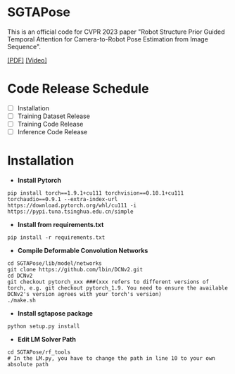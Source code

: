 # SGTAPose
This is an official code for CVPR 2023 paper "Robot Structure Prior Guided Temporal Attention for Camera-to-Robot Pose
Estimation from Image Sequence".

[\[PDF\]](https://arxiv.org/pdf/2307.12106.pdf) [\[Video\]](https://www.youtube.com/watch?v=5fQp-yBubZs&t=12s)
# Code Release Schedule
- [ ] Installation
- [ ] Training Dataset Release
- [ ] Training Code Release
- [ ] Inference Code Release

# Installation
* **Install Pytorch**
```
pip install torch==1.9.1+cu111 torchvision==0.10.1+cu111 torchaudio==0.9.1 --extra-index-url https://download.pytorch.org/whl/cu111 -i https://pypi.tuna.tsinghua.edu.cn/simple
```
* **Install from requirements.txt**
```
pip install -r requirements.txt
```
* **Compile Deformable Convolution Networks**
```
cd SGTAPose/lib/model/networks
git clone https://github.com/lbin/DCNv2.git
cd DCNv2
git checkout pytorch_xxx ###(xxx refers to different versions of torch, e.g. git checkout pytorch_1.9. You need to ensure the available DCNv2's version agrees with your torch's version)
./make.sh
```
* **Install sgtapose package**
```
python setup.py install
```
* **Edit LM Solver Path**
```
cd SGTAPose/rf_tools
# In the LM.py, you have to change the path in line 10 to your own absolute path
```

